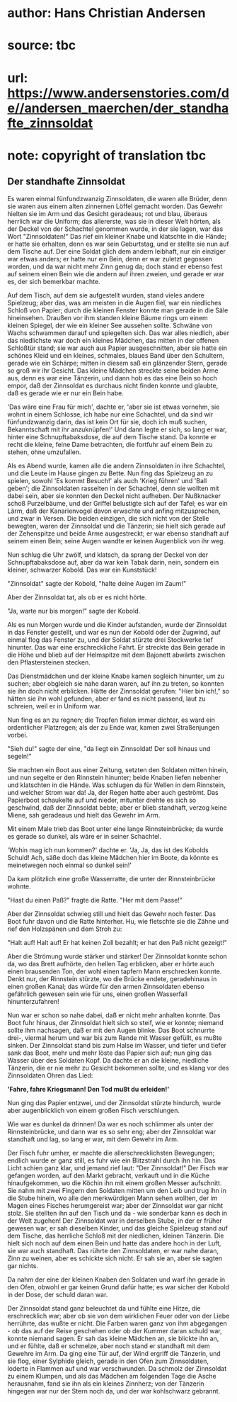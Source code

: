 # author: Hans Christian Andersen
# source: tbc
# url: https://www.andersenstories.com/de//andersen_maerchen/der_standhafte_zinnsoldat
# note: copyright of translation tbc

## Der standhafte Zinnsoldat 

Es waren einmal fünfundzwanzig Zinnsoldaten, die waren alle Brüder, denn
sie waren aus einem alten zinnernen Löffel gemacht worden. Das Gewehr
hielten sie im Arm und das Gesicht geradeaus; rot und blau, überaus
herrlich war die Uniform; das allererste, was sie in dieser Welt hörten,
als der Deckel von der Schachtel genommen wurde, in der sie lagen, war
das Wort "Zinnsoldaten!" Das rief ein kleiner Knabe und klatschte in
die Hände; er hatte sie erhalten, denn es war sein Geburtstag, und er
stellte sie nun auf dem Tische auf. Der eine Soldat glich dem andern
leibhaft, nur ein einziger war etwas anders; er hatte nur ein Bein, denn
er war zuletzt gegossen worden, und da war nicht mehr Zinn genug da;
doch stand er ebenso fest auf seinem einen Bein wie die andern auf ihren
zweien, und gerade er war es, der sich bemerkbar machte.

Auf dem Tisch, auf dem sie aufgestellt wurden, stand vieles andere
Spielzeug; aber das, was am meisten in die Augen fiel, war ein
niedliches Schloß von Papier; durch die kleinen Fenster konnte man
gerade in die Säle hineinsehen. Draußen vor ihm standen kleine Bäume
rings um einem kleinen Spiegel, der wie ein kleiner See aussehen sollte.
Schwäne von Wachs schwammen darauf und spiegelten sich. Das war alles
niedlich, aber das niedlichste war doch ein kleines Mädchen, das mitten
in der offenen Schloßtür stand; sie war auch aus Papier ausgeschnitten,
aber sie hatte ein schönes Kleid und ein kleines, schmales, blaues Band
über den Schultern, gerade wie ein Schärpe; mitten in diesem saß ein
glänzender Stern, gerade so groß wir ihr Gesicht. Das kleine Mädchen
streckte seine beiden Arme aus, denn es war eine Tänzerin, und dann hob
es das eine Bein so hoch empor, daß der Zinnsoldat es durchaus nicht
finden konnte und glaubte, daß es gerade wie er nur ein Bein habe.

'Das wäre eine Frau für mich', dachte er, 'aber sie ist etwas
vornehm, sie wohnt in einem Schlosse, ich habe nur eine Schachtel, und
da sind wir fünfundzwanzig darin, das ist kein Ort für sie, doch ich muß
suchen, Bekanntschaft mit ihr anzuknüpfen!' Und dann legte er sich, so
lang er war, hinter eine Schnupftabaksdose, die auf dem Tische stand. Da
konnte er recht die kleine, feine Dame betrachten, die fortfuhr auf
einem Bein zu stehen, ohne umzufallen.

Als es Abend wurde, kamen alle die andern Zinnsoldaten in ihre
Schachtel, und die Leute im Hause gingen zu Bette. Nun fing das
Spielzeug an zu spielen, sowohl 'Es kommt Besuch!' als auch 'Krieg
führen' und 'Ball geben'; die Zinnsoldaten rasselten in der
Schachtel, denn sie wollten mit dabei sein, aber sie konnten den Deckel
nicht aufheben. Der Nußknacker schoß Purzelbäume, und der Griffel
belustigte sich auf der Tafel; es war ein Lärm, daß der Kanarienvogel
davon erwachte und anfing mitzusprechen, und zwar in Versen. Die beiden
einzigen, die sich nicht von der Stelle bewegten, waren der Zinnsoldat
und die Tänzerin; sie hielt sich gerade auf der Zehenspitze und beide
Arme ausgestreckt; er war ebenso standhaft auf seinem einen Bein; seine
Augen wandte er keinen Augenblick von ihr weg.

Nun schlug die Uhr zwölf, und klatsch, da sprang der Deckel von der
Schnupftabaksdose auf, aber da war kein Tabak darin, nein, sondern ein
kleiner, schwarzer Kobold. Das war ein Kunststück!

"Zinnsoldat" sagte der Kobold, "halte deine Augen im Zaum!"

Aber der Zinnsoldat tat, als ob er es nicht hörte.

"Ja, warte nur bis morgen!" sagte der Kobold.

Als es nun Morgen wurde und die Kinder aufstanden, wurde der Zinnsoldat
in das Fenster gestellt, und war es nun der Kobold oder der Zugwind, auf
einmal flog das Fenster zu, und der Soldat stürzte drei Stockwerke tief
hinunter. Das war eine erschreckliche Fahrt. Er streckte das Bein gerade
in die Höhe und blieb auf der Helmspitze mit dem Bajonett abwärts
zwischen den Pflastersteinen stecken.

Das Dienstmädchen und der kleine Knabe kamen sogleich hinunter, um zu
suchen; aber obgleich sie nahe daran waren, auf ihn zu treten, so
konnten sie ihn doch nicht erblicken. Hätte der Zinnsoldat gerufen:
"Hier bin ich!," so hätten sie ihn wohl gefunden, aber er fand es
nicht passend, laut zu schreien, weil er in Uniform war.

Nun fing es an zu regnen; die Tropfen fielen immer dichter, es ward ein
ordentlicher Platzregen; als der zu Ende war, kamen zwei Straßenjungen
vorbei.

"Sieh du!" sagte der eine, "da liegt ein Zinnsoldat! Der soll hinaus
und segeln!"

Sie machten ein Boot aus einer Zeitung, setzten den Soldaten mitten
hinein, und nun segelte er den Rinnstein hinunter; beide Knaben liefen
nebenher und klatschten in die Hände. Was schlugen da für Wellen in dem
Rinnstein, und welcher Strom war da! Ja, der Regen hatte aber auch
geströmt. Das Papierboot schaukelte auf und nieder, mitunter drehte es
sich so geschwind, daß der Zinnsoldat bebte; aber er blieb standhaft,
verzog keine Miene, sah geradeaus und hielt das Gewehr im Arm.

Mit einem Male trieb das Boot unter eine lange Rinnsteinbrücke; da wurde
es gerade so dunkel, als wäre er in seiner Schachtel.

'Wohin mag ich nun kommen?' dachte er. 'Ja, Ja, das ist des Kobolds
Schuld! Ach, säße doch das kleine Mädchen hier im Boote, da könnte es
meinetwegen noch einmal so dunkel sein!'

Da kam plötzlich eine große Wasserratte, die unter der Rinnsteinbrücke
wohnte.

"Hast du einen Paß?" fragte die Ratte. "Her mit dem Passe!"

Aber der Zinnsoldat schwieg still und hielt das Gewehr noch fester. Das
Boot fuhr davon und die Ratte hinterher. Hu, wie fletschte sie die Zähne
und rief den Holzspänen und dem Stroh zu:

"Halt auf! Halt auf! Er hat keinen Zoll bezahlt; er hat den Paß nicht
gezeigt!"

Aber die Strömung wurde stärker und stärker! Der Zinnsoldat konnte schon
da, wo das Brett aufhörte, den hellen Tag erblicken, aber er hörte auch
einen brausenden Ton, der wohl einen tapfern Mann erschrecken konnte.
Denkt nur, der Rinnstein stürzte, wo die Brücke endete, geradehinaus in
einen großen Kanal; das würde für den armen Zinnsoldaten ebenso
gefährlich gewesen sein wie für uns, einen großen Wasserfall
hinunterzufahren!

Nun war er schon so nahe dabei, daß er nicht mehr anhalten konnte. Das
Boot fuhr hinaus, der Zinnsoldat hielt sich so steif, wie er konnte;
niemand sollte ihm nachsagen, daß er mit den Augen blinke. Das Boot
schnurrte drei-, viermal herum und war bis zum Rande mit Wasser gefüllt,
es mußte sinken. Der Zinnsoldat stand bis zum Halse im Wasser, und
tiefer und tiefer sank das Boot, mehr und mehr löste das Papier sich
auf; nun ging das Wasser über des Soldaten Kopf. Da dachte er an die
kleine, niedliche Tänzerin, die er nie mehr zu Gesicht bekommen sollte,
und es klang vor des Zinnsoldaten Ohren das Lied:

**'Fahre, fahre Kriegsmann!
Den Tod mußt du erleiden!'**

Nun ging das Papier entzwei, und der Zinnsoldat stürzte hindurch, wurde
aber augenblicklich von einem großen Fisch verschlungen.

Wie war es dunkel da drinnen! Da war es noch schlimmer als unter der
Rinnsteinbrücke, und dann war es so sehr eng; aber der Zinnsoldat war
standhaft und lag, so lang er war, mit dem Gewehr im Arm.

Der Fisch fuhr umher, er machte die allerschrecklichsten Bewegungen;
endlich wurde er ganz still, es fuhr wie ein Blitzstrahl durch ihn hin.
Das Licht schien ganz klar, und jemand rief laut: "Der Zinnsoldat!"
Der Fisch war gefangen worden, auf den Markt gebracht, verkauft und in
die Küche hinaufgekommen, wo die Köchin ihn mit einem großen Messer
aufschnitt. Sie nahm mit zwei Fingern den Soldaten mitten um den Leib
und trug ihn in die Stube hinein, wo alle den merkwürdigen Mann sehen
wollten, der im Magen eines Fisches herumgereist war; aber der
Zinnsoldat war gar nicht stolz. Sie stellten ihn auf den Tisch und da -
wie sonderbar kann es doch in der Welt zugehen! Der Zinnsoldat war in
derselben Stube, in der er früher gewesen war, er sah dieselben Kinder,
und das gleiche Spielzeug stand auf dem Tische, das herrliche Schloß mit
der niedlichen, kleinen Tänzerin. Die hielt sich noch auf dem einen Bein
und hatte das andere hoch in der Luft, sie war auch standhaft. Das
rührte den Zinnsoldaten, er war nahe daran, Zinn zu weinen, aber es
schickte sich nicht. Er sah sie an, aber sie sagten gar nichts.

Da nahm der eine der kleinen Knaben den Soldaten und warf ihn gerade in
den Ofen, obwohl er gar keinen Grund dafür hatte; es war sicher der
Kobold in der Dose, der schuld daran war.

Der Zinnsoldat stand ganz beleuchtet da und fühlte eine Hitze, die
erschrecklich war; aber ob sie von dem wirklichen Feuer oder von der
Liebe herrührte, das wußte er nicht. Die Farben waren ganz von ihm
abgegangen - ob das auf der Reise geschehen oder ob der Kummer daran
schuld war, konnte niemand sagen. Er sah das kleine Mädchen an, sie
blickte ihn an, und er fühlte, daß er schmelze, aber noch stand er
standhaft mit dem Gewehre im Arm. Da ging eine Tür auf, der Wind ergriff
die Tänzerin, und sie flog, einer Sylphide gleich, gerade in den Ofen
zum Zinnsoldaten, loderte in Flammen auf und war verschwunden. Da
schmolz der Zinnsoldat zu einem Klumpen, und als das Mädchen am
folgenden Tage die Asche herausnahm, fand sie ihn als ein kleines
Zinnherz; von der Tänzerin hingegen war nur der Stern noch da, und der
war kohlschwarz gebrannt.
